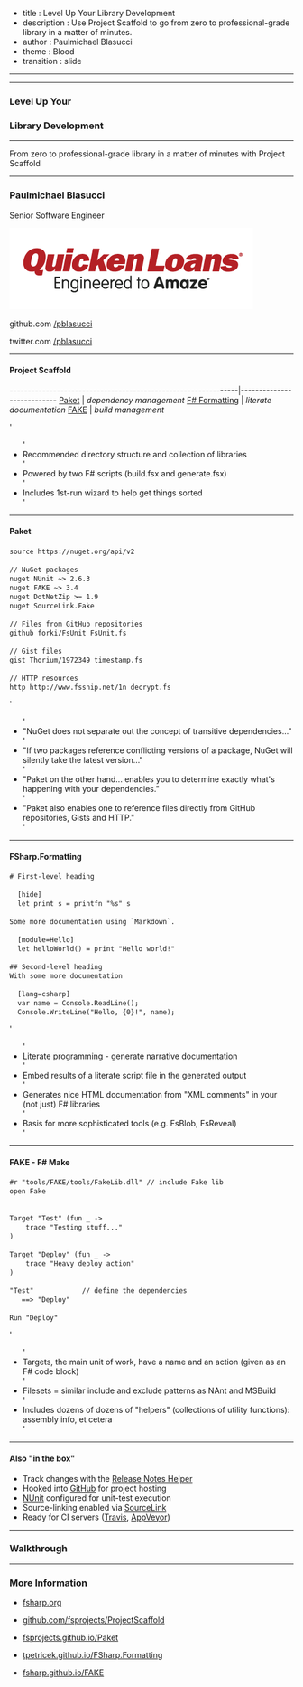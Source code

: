 - title : Level Up Your Library Development
- description : Use Project Scaffold to go from zero to professional-grade library in a matter of minutes.
- author : Paulmichael Blasucci
- theme : Blood
- transition : slide

***

<hr/>

### Level Up Your
### Library Development

<hr/>

<div class="subhead">From zero to professional-grade library in a matter of minutes with Project Scaffold</div>

---

### Paulmichael Blasucci

Senior Software Engineer

![QuickenLoans](images/QL.png)

github.com [/pblasucci](http://github.com/pblasucci)

twitter.com [/pblasucci](http://twitter.com/pblasucci)

***

#### Project Scaffold

---------------------------------------------------------------|---------------------------
[Paket](http://fsprojects.github.io/Paket/)                    | _dependency management_
[F# Formatting](http://tpetricek.github.io/FSharp.Formatting/) | _literate documentation_
[FAKE](http://fsharp.github.io/FAKE/)                          | _build management_

' <ul>
' <li>Recommended directory structure and collection of libraries</li>
' <li>Powered by two F# scripts (build.fsx and generate.fsx)</li>
' <li>Includes 1st-run wizard to help get things sorted</li>
' </ul>

---

#### Paket

  	source https://nuget.org/api/v2

  	// NuGet packages
  	nuget NUnit ~> 2.6.3
  	nuget FAKE ~> 3.4
  	nuget DotNetZip >= 1.9
  	nuget SourceLink.Fake

  	// Files from GitHub repositories
  	github forki/FsUnit FsUnit.fs

  	// Gist files
  	gist Thorium/1972349 timestamp.fs

  	// HTTP resources
  	http http://www.fssnip.net/1n decrypt.fs

' <ul>
' <li>"NuGet does not separate out the concept of transitive dependencies..."</li>
' <li>"If two packages reference conflicting versions of a package, NuGet will silently take the latest version..."</li>
' <li>"Paket on the other hand... enables you to determine exactly what's happening with your dependencies."</li>
' <li>"Paket also enables one to reference files directly from GitHub repositories, Gists and HTTP."</li>
' </ul>

---

#### FSharp.Formatting

    # First-level heading

      [hide]
      let print s = printfn "%s" s

    Some more documentation using `Markdown`.

      [module=Hello]
      let helloWorld() = print "Hello world!"

    ## Second-level heading
    With some more documentation

      [lang=csharp]
      var name = Console.ReadLine();
      Console.WriteLine("Hello, {0}!", name);

' <ul>
' <li>Literate programming - generate narrative documentation</li>
' <li>Embed results of a literate script file in the generated output</li>
' <li>Generates nice HTML documentation from "XML comments" in your (not just) F# libraries</li>
' <li>Basis for more sophisticated tools (e.g. FsBlob, FsReveal)</li>
' </ul>

---

#### FAKE - F# Make

  	#r "tools/FAKE/tools/FakeLib.dll" // include Fake lib
  	open Fake


  	Target "Test" (fun _ ->
  	    trace "Testing stuff..."
  	)

  	Target "Deploy" (fun _ ->
  	    trace "Heavy deploy action"
  	)

  	"Test"            // define the dependencies
  	   ==> "Deploy"

  	Run "Deploy"

' <ul>
' <li>Targets, the main unit of work, have a name and an action (given as an F# code block)</li>
' <li>Filesets = similar include and exclude patterns as NAnt and MSBuild</li>
' <li>Includes dozens of dozens of "helpers" (collections of utility functions): assembly info, et cetera</li>
' </ul>

---

#### Also "in the box"

+ Track changes with the [Release Notes Helper](http://fsharp.github.io/FAKE/apidocs/fake-releasenoteshelper.html)
+ Hooked into [GitHub](http://github.com/) for project hosting
+ [NUnit](http://www.nunit.org/) configured for unit-test execution
+ Source-linking enabled via [SourceLink](http://ctaggart.github.io/SourceLink/)
+ Ready for CI servers ([Travis](https://travis-ci.org/), [AppVeyor](http://www.appveyor.com/))

***

### Walkthrough

***

### More Information

+ [fsharp.org](http://fsharp.org)

+ [github.com/fsprojects/ProjectScaffold](http://github.com/fsprojects/ProjectScaffold)

+ [fsprojects.github.io/Paket](http://fsprojects.github.io/Paket)
+ [tpetricek.github.io/FSharp.Formatting](http://tpetricek.github.io/FSharp.Formatting)
+ [fsharp.github.io/FAKE](http://fsharp.github.io/FAKE)

